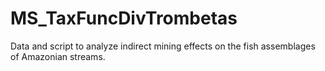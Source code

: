 # MS_TaxFuncDivTrombetas
 Data and script to analyze indirect mining effects on the fish assemblages of Amazonian streams.

